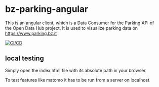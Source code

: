 # bz-parking-angular
This is an angular client, which is a Data Consumer for the Parking API of the Open Data Hub project. It is used to visualize parking data on https://www.parking.bz.it

[![CI/CD](https://github.com/noi-techpark/bz-parking-angular/actions/workflows/main.yml/badge.svg)](https://github.com/noi-techpark/bz-parking-angular/actions/workflows/main.yml)

## local testing
Simply open the index.html file with its absolute path in your browser.

To test features like matomo it has to be run from a server on localhost.
